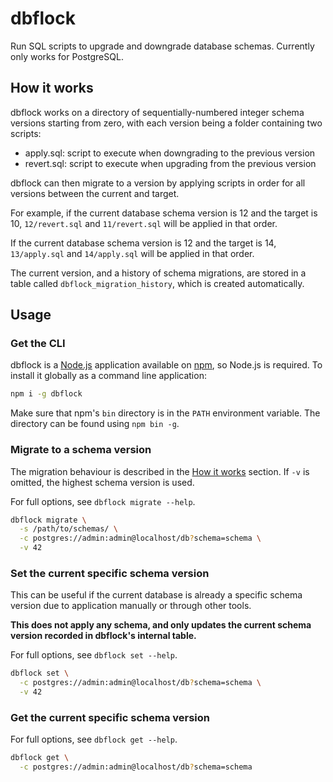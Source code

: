 # dbflock

Run SQL scripts to upgrade and downgrade database schemas. Currently only works for PostgreSQL.

## How it works

dbflock works on a directory of sequentially-numbered integer schema versions starting from zero, with each version being a folder containing two scripts:

- apply.sql: script to execute when downgrading to the previous version 
- revert.sql: script to execute when upgrading from the previous version

dbflock can then migrate to a version by applying scripts in order for all versions between the current and target.

For example, if the current database schema version is 12 and the target is 10, `12/revert.sql` and `11/revert.sql` will be applied in that order.
 
If the current database schema version is 12 and the target is 14, `13/apply.sql` and `14/apply.sql` will be applied in that order.

The current version, and a history of schema migrations, are stored in a table called `dbflock_migration_history`, which is created automatically.

## Usage

### Get the CLI

dbflock is a [Node.js](https://nodejs.org) application available on [npm](https://npmjs.org/package/dbflock), so Node.js is required. To install it globally as a command line application:

```bash
npm i -g dbflock
```

Make sure that npm's `bin` directory is in the `PATH` environment variable. The directory can be found using `npm bin -g`.

### Migrate to a schema version

The migration behaviour is described in the [How it works](#how-it-works) section. If `-v` is omitted, the highest schema version is used.

For full options, see `dbflock migrate --help`.

```bash
dbflock migrate \
  -s /path/to/schemas/ \
  -c postgres://admin:admin@localhost/db?schema=schema \
  -v 42
```

### Set the current specific schema version

This can be useful if the current database is already a specific schema version due to application manually or through other tools.

**This does not apply any schema, and only updates the current schema version recorded in dbflock's internal table.**

For full options, see `dbflock set --help`.

```bash
dbflock set \
  -c postgres://admin:admin@localhost/db?schema=schema \
  -v 42
```

### Get the current specific schema version

For full options, see `dbflock get --help`.

```bash
dbflock get \
  -c postgres://admin:admin@localhost/db?schema=schema
```
